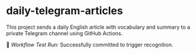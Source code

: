 # daily-telegram-articles

This project sends a daily English article with vocabulary and summary to a private Telegram channel using GitHub Actions.

🔁 *Workflow Test Run:* Successfully committed to trigger recognition.
